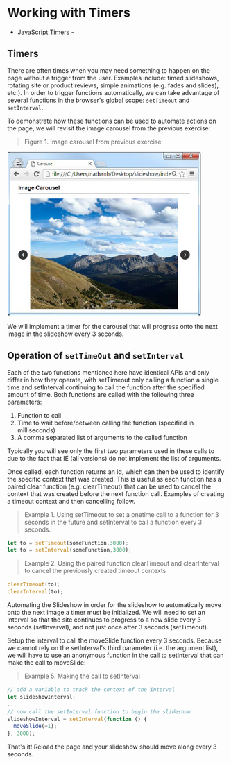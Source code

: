 # Working with Timers

- [JavaScript Timers](https://developer.mozilla.org/en-US/docs/Archive/Add-ons/Code_snippets/Timers) -

## Timers

There are often times when you may need  something to happen on the page without a trigger from the user. Examples include: timed slideshows, rotating site or product reviews, simple animations (e.g. fades and slides), etc.). In order to trigger functions automatically, we can take advantage of several functions in the browser's global scope: `setTimeout` and `setInterval`.

To demonstrate how these functions can be used to automate actions on the page, we will revisit the image carousel from the previous exercise:

> Figure 1. Image carousel from previous exercise

![](./img/fig.1.png)

We will implement a timer for the carousel that will progress onto the next image in the slideshow every 3 seconds.

## Operation of `setTimeOut` and `setInterval`

Each of the two functions mentioned here have identical APIs and only differ in how they operate, with setTimeout only calling a function a single time and setInterval continuing to call the function after the specified amount of time. Both functions are called with the following three parameters:

1. Function to call
2. Time to wait before/between calling the function (specified in milliseconds)
3. A comma separated list of arguments to the called function

Typically you will see only the first two parameters used in these calls to due to the fact that IE (all versions) do not implement the list of arguments.

Once called, each function returns an id, which can then be used to identify the specific context that was created. This is useful as each function has a paired clear function (e.g. clearTimeout) that can be used to cancel the context that was created before the next function call. Examples of creating a timeout context and then cancelling follow.

> Example 1. Using setTimeout to set a onetime call to a function for 3 seconds in the future and setInterval to call a function every 3 seconds.

```js
let to = setTimeout(someFunction,3000);
let to = setInterval(someFunction,3000);
```

> Example 2. Using the paired function clearTimeout and clearInterval to cancel the previously created timeout contexts

```js
clearTimeout(to);
clearInterval(to);
```

Automating the Slideshow in order for the slideshow to automatically move onto the next image a timer must be initialized. We will need to set an interval so that the site continues to progress to a new slide every 3 seconds (setInverval), and not just once after 3 seconds (setTimeout).

Setup the interval to call the moveSlide function every 3 seconds. Because we cannot rely on the setInterval's third parameter (i.e. the argument list), we will have to use an anonymous function in the call to setInterval that can make the call to moveSlide:

> Example 5. Making the call to setInterval

```js
// add a variable to track the context of the interval
let slideshowInterval;
...
// now call the setInterval function to begin the slideshow
slideshowInterval = setInterval(function () {
  moveSlide(+1);
}, 3000);
```

That's it! Reload the page and your slideshow should move along every 3 seconds.
